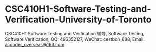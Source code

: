 # CSC410H1-Software-Testing-and-Verification-University-of-Toronto
CSC410H1 Software Testing and Verification 辅导, Software Testing, Software Verification, QQ: 496352127, WeChat: cestbon_688, Email: accoder_overseas@163.com
